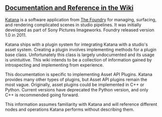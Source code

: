 ## [Documentation and Reference in the Wiki](https://github.com/Blizzard/katana-assets/wiki)

[Katana](https://www.foundry.com/products/katana) is a software application from [The Foundry](https://www.foundry.com/) for managing, surfacing, and rendering complicated scenes in studio pipelines. It was initially developed as part of Sony Pictures Imageworks. Foundry released version 1.0 in 2011.

Katana ships with a plugin system for integrating Katana with a studio's asset system. Creating a plugin involves implementing methods for a plugin base class. Unfortunately this class is largely undocumented and its usage is unintuitive. This wiki intends to be a collection of information gained by introspecting and implementing from experience.

This documentation is specific to implementing Asset API Plugins. Katana provides many other types of plugins, but Asset API plugins remain the most vague. Originally, asset plugins could be implemented in C++ or Python. Current versions have deprecated the Python version, and only C++ is recommended going forward.

This information assumes familiarity with Katana and will reference different nodes and operations Katana performs without describing them. 
